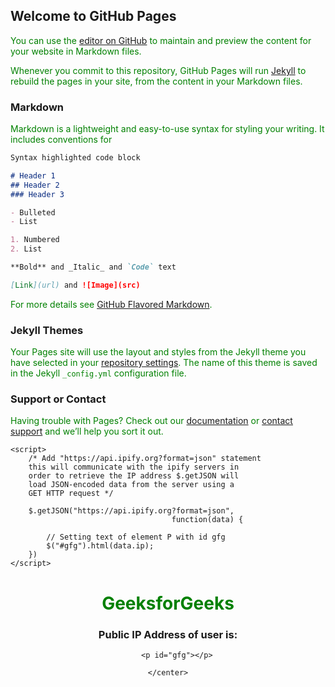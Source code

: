 ## Welcome to GitHub Pages

You can use the [editor on GitHub](https://github.com/singleproject/video/edit/gh-pages/index.md) to maintain and preview the content for your website in Markdown files.

Whenever you commit to this repository, GitHub Pages will run [Jekyll](https://jekyllrb.com/) to rebuild the pages in your site, from the content in your Markdown files.

### Markdown

Markdown is a lightweight and easy-to-use syntax for styling your writing. It includes conventions for

```markdown
Syntax highlighted code block

# Header 1
## Header 2
### Header 3

- Bulleted
- List

1. Numbered
2. List

**Bold** and _Italic_ and `Code` text

[Link](url) and ![Image](src)
```

For more details see [GitHub Flavored Markdown](https://guides.github.com/features/mastering-markdown/).

### Jekyll Themes

Your Pages site will use the layout and styles from the Jekyll theme you have selected in your [repository settings](https://github.com/singleproject/video/settings/pages). The name of this theme is saved in the Jekyll `_config.yml` configuration file.

### Support or Contact

Having trouble with Pages? Check out our [documentation](https://docs.github.com/categories/github-pages-basics/) or [contact support](https://support.github.com/contact) and we’ll help you sort it out.
<!DOCTYPE html>
<html>

<head>
	<title>Getting Clients IP</title>
	<style>
		p, h1 {
			color: green;
		}
	</style>
	<script src=
"https://ajax.googleapis.com/ajax/libs/jquery/3.2.1/jquery.min.js">
	</script>

	<script>
		/* Add "https://api.ipify.org?format=json" statement
		this will communicate with the ipify servers in
		order to retrieve the IP address $.getJSON will
		load JSON-encoded data from the server using a
		GET HTTP request */

		$.getJSON("https://api.ipify.org?format=json",
										function(data) {

			// Setting text of element P with id gfg
			$("#gfg").html(data.ip);
		})
	</script>
</head>

<body>
	<center>
		<h1>GeeksforGeeks</h1>
		<h3>Public IP Address of user is:</h3>

		<p id="gfg"></p>

	</center>
</body>

</html>
